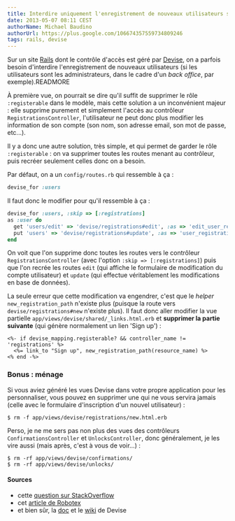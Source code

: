 ```yaml
---
title: Interdire uniquement l'enregistrement de nouveaux utilisateurs sous Devise
date: 2013-05-07 08:11 CEST
authorName: Michael Baudino
authorUrl: https://plus.google.com/106674357559734809246
tags: rails, devise
---
```


Sur un site [Rails](http://rubyonrails.org) dont le contrôle d'accès est géré par [Devise](http://devise.plataformatec.com.br), on a parfois besoin d'interdire l'enregistrement de nouveaux utilisateurs (si les utilisateurs sont les administrateurs, dans le cadre d'un _back office_, par exemple).READMORE

À première vue, on pourrait se dire qu'il suffit de supprimer le rôle `:registerable` dans le modèle, mais cette solution a un inconvénient majeur : elle supprime purement et simplement l'accès au contrôleur `RegistrationsController`, l'utilisateur ne peut donc plus modifier les information de son compte (son nom, son adresse email, son mot de passe, etc...).

Il y a donc une autre solution, très simple, et qui permet de garder le rôle `:registerable` : on va supprimer toutes les routes menant au contrôleur, puis recréer seulement celles donc on a besoin.

Par défaut, on a un `config/routes.rb` qui ressemble à ça :

```ruby
devise_for :users
```

Il faut donc le modifier pour qu'il ressemble à ça :

```ruby
devise_for :users, :skip => [:registrations]
as :user do
  get 'users/edit' => 'devise/registrations#edit', :as => 'edit_user_registration'
  put 'users' => 'devise/registrations#update', :as => 'user_registration'
end
```

On voit que l'on supprime donc toutes les routes vers le contrôleur `RegistrationsController` (avec l'option `:skip => [:registrations]`) puis que l'on recrée les routes `edit` (qui affiche le formulaire de modification du compte utilisateur) et `update` (qui effectue véritablement les modifications en base de données).

La seule erreur que cette modification va engendrer, c'est que le _helper_ `new_registration_path` n'existe plus (puisque la route vers `devise/registrations#new` n'existe plus). Il faut donc aller modifier la vue partielle `app/views/devise/shared/_links.html.erb` et **supprimer la partie suivante** (qui génère normalement un lien 'Sign up') :

```erb
<%- if devise_mapping.registerable? && controller_name != 'registrations' %>
  <%= link_to "Sign up", new_registration_path(resource_name) %>
<% end -%>
```

### Bonus : ménage

Si vous aviez généré les vues Devise dans votre propre application pour les personnaliser, vous pouvez en supprimer une qui ne vous servira jamais (celle avec le formulaire d'inscription d'un nouvel utilisateur) :

```shell
$ rm -f app/views/devise/registrations/new.html.erb
```

Perso, je ne me sers pas non plus des vues des contrôleurs `ConfirmationsController` et `UnlocksController`, donc généralement, je les vire aussi (mais après, c'est à vous de voir...) :

```shell
$ rm -rf app/views/devise/confirmations/
$ rm -rf app/views/devise/unlocks/
```

#### Sources
* cette [question sur StackOverflow](http://stackoverflow.com/questions/6734323/how-do-i-remove-the-devise-route-to-sign-up)
* cet [article de Robotex](http://blog.robotex.de/read/devise-disabling-sign-up)
* et bien sûr, la [doc](http://devise.plataformatec.com.br) et le [wiki](https://github.com/plataformatec/devise/wiki) de Devise